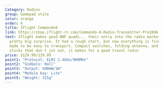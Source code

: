 ```yaml
---
Category: Radios
group: Gamepad style
color: orange
order: 4
title: IFlight Commando8
link: https://shop.iflight-rc.com/Commando-8-Radio-Transmitter-Pro1696
text: IFlight makes good BNF quads... their entry into the radio market was a
  pretty big surprise. It had a rough start, but now everything is fixed. It's
  made to be easy to transport. Compact switches, folding antenna, and removable
  sticks that don't jut out, it makes for a good travel radio
price: $129.99/139.99
point1: "Protocol: ELRS 2.4GHz/900MHz"
point2: "Gimbals: Hall"
point3: "Output: 500mW/1W"
point4: "Module bay: Lite"
point5: "Weight: 315g"
---
```

